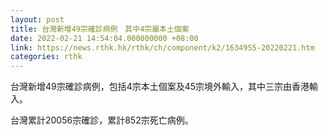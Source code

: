 ```yaml
---
layout: post
title: 台灣新增49宗確診病例　其中4宗屬本土個案
date: 2022-02-21 14:54:04.000000000 +08:00
link: https://news.rthk.hk/rthk/ch/component/k2/1634955-20220221.htm
categories: rthk
---
```


台灣新增49宗確診病例，包括4宗本土個案及45宗境外輸入，其中三宗由香港輸入。

台灣累計20056宗確診，累計852宗死亡病例。
